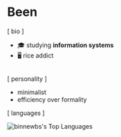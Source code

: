 # Been

[ bio ]
- 🎓  studying **information systems**
- 🖥️  rice addict<br><br>

[ personality ]
- minimalist
- efficiency over formality

[ languages ]
  
![binnewbs's Top Languages](https://github-readme-stats.vercel.app/api/top-langs/?username=binnewbs&theme=dark&show_icons=true&hide_border=true&layout=compact)
